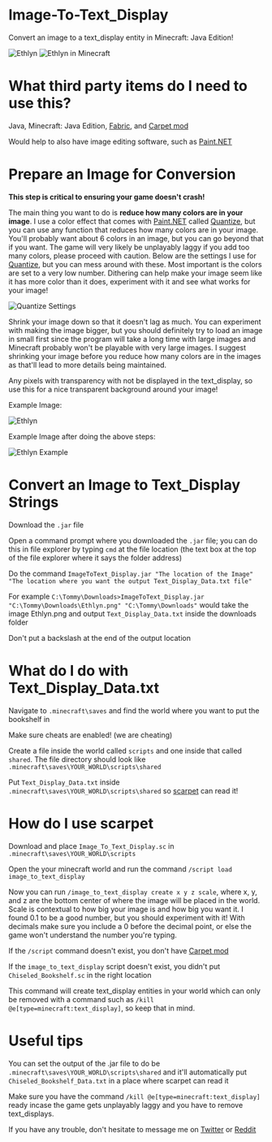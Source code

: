 # Image-To-Text_Display
Convert an image to a text_display entity in Minecraft: Java Edition!

![Ethlyn](https://i.imgur.com/0c0Gr0S.png)
![Ethlyn in Minecraft](https://i.imgur.com/Njws2hc.png)
# What third party items do I need to use this?
Java, Minecraft: Java Edition, [Fabric](https://fabricmc.net/), and [Carpet mod](https://www.curseforge.com/minecraft/mc-mods/carpet)

Would help to also have image editing software, such as [Paint.NET](https://www.getpaint.net/download.html)
# Prepare an Image for Conversion
**This step is critical to ensuring your game doesn't crash!**

The main thing you want to do is **reduce how many colors are in your image**. I use a color effect that comes with [Paint.NET](https://www.getpaint.net/download.html) called [Quantize](https://www.getpaint.net/doc/latest/EffectsColorMenu.html), but you can use any function that reduces how many colors are in your image. You'll probably want about 6 colors in an image, but you can go beyond that if you want. The game will very likely be unplayably laggy if you add too many colors, please proceed with caution. Below are the settings I use for [Quantize](https://www.getpaint.net/doc/latest/EffectsColorMenu.html), but you can mess around with these. Most important is the colors are set to a very low number. Dithering can help make your image seem like it has more color than it does, experiment with it and see what works for your image!

![Quantize Settings](https://i.imgur.com/aJJUo29.png)

Shrink your image down so that it doesn't lag as much. You can experiment with making the image bigger, but you should definitely try to load an image in small first since the program will take a long time with large images and Minecraft probably won't be playable with very large images. I suggest shrinking your image before you reduce how many colors are in the images as that'll lead to more details being maintained.

Any pixels with transparency with not be displayed in the text_display, so use this for a nice transparent background around your image!

Example Image:

![Ethlyn](https://i.imgur.com/0c0Gr0S.png)

Example Image after doing the above steps:

![Ethlyn Example](https://i.imgur.com/Q4TlQ9n.png)
# Convert an Image to Text_Display Strings
Download the `.jar` file

Open a command prompt where you downloaded the `.jar` file; you can do this in file explorer by typing `cmd` at the file location (the text box at the top of the file explorer where it says the folder address)

Do the command `ImageToText_Display.jar "The location of the Image" "The location where you want the output Text_Display_Data.txt file"`

For example `C:\Tommy\Downloads>ImageToText_Display.jar "C:\Tommy\Downloads\Ethlyn.png" "C:\Tommy\Downloads"` would take the image Ethlyn.png and output `Text_Display_Data.txt` inside the downloads folder

Don't put a backslash at the end of the output location
# What do I do with Text_Display_Data.txt
Navigate to `.minecraft\saves` and find the world where you want to put the bookshelf in

Make sure cheats are enabled! (we are cheating)

Create a file inside the world called `scripts` and one inside that called `shared`. The file directory should look like `.minecraft\saves\YOUR_WORLD\scripts\shared`

Put `Text_Display_Data.txt` inside `.minecraft\saves\YOUR_WORLD\scripts\shared` so [scarpet](https://github.com/gnembon/scarpet) can read it!
# How do I use scarpet
Download and place `Image_To_Text_Display.sc` in `.minecraft\saves\YOUR_WORLD\scripts`

Open the your minecraft world and run the command `/script load image_to_text_display`

Now you can run `/image_to_text_display create x y z scale`, where x, y, and z are the bottom center of where the image will be placed in the world. Scale is contextual to how big your image is and how big you want it. I found 0.1 to be a good number, but you should experiment with it! With decimals make sure you include a 0 before the decimal point, or else the game won't understand the number you're typing.

If the `/script` command doesn't exist, you don't have [Carpet mod](https://www.curseforge.com/minecraft/mc-mods/carpet)

If the `image_to_text_display` script doesn't exist, you didn't put `Chiseled_Bookshelf.sc`  in the right location

This command will create text_display entities in your world which can only be removed with a command such as `/kill @e[type=minecraft:text_display]`, so keep that in mind.
# Useful tips
You can set the output of the .jar file to do be `.minecraft\saves\YOUR_WORLD\scripts\shared` and it'll automatically put `Chiseled_Bookshelf_Data.txt` in a place where scarpet can read it

Make sure you have the command `/kill @e[type=minecraft:text_display]` ready incase the game gets unplayably laggy and you have to remove text_displays.

If you have any trouble, don't hesitate to message me on [Twitter](https://twitter.com/META_Tommy) or [Reddit](https://www.reddit.com/user/META_Tommy/)
